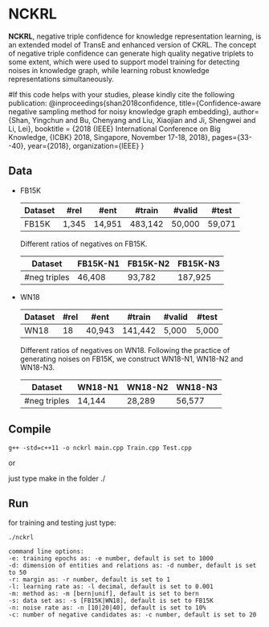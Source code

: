 # NCKRL

**NCKRL**, negative triple confidence for knowledge representation learning, is an extended model of TransE and enhanced version of CKRL. The concept of negative triple confidence can generate high quality negative triplets to some extent, which were used to support model training for detecting noises in knowledge graph, while learning robust knowledge representations simultaneously.

#If this code helps with your studies, please kindly cite the following publication:
@inproceedings{shan2018confidence,
  title={Confidence-aware negative sampling method for noisy knowledge graph embedding},
  author={Shan, Yingchun and Bu, Chenyang and Liu, Xiaojian and Ji, Shengwei and Li, Lei},
  booktitle = {2018 {IEEE} International Conference on Big Knowledge, {ICBK} 2018, Singapore, November 17-18, 2018},
  pages={33--40},
  year={2018},
  organization={IEEE}
}

## Data

- FB15K

  | Dataset | #rel  | #ent   | #train  | #valid | #test  |
  | ------- | ----- | ------ | ------- | ------ | ------ |
  | FB15K   | 1,345 | 14,951 | 483,142 | 50,000 | 59,071 |

  Different ratios of negatives on FB15K.

  | Dataset      | FB15K-N1 | FB15K-N2 | FB15K-N3 |
  | ------------ | -------- | -------- | -------- |
  | #neg triples | 46,408   | 93,782   | 187,925  |

- WN18

  | Dataset | #rel | #ent   | #train  | #valid | #test |
  | ------- | ---- | ------ | ------- | ------ | ----- |
  | WN18    | 18   | 40,943 | 141,442 | 5,000  | 5,000 |

  Different ratios of negatives on WN18. Following the practice of generating noises on FB15K, we construct WN18-N1, WN18-N2 and WN18-N3.

  | Dataset      | WN18-N1 | WN18-N2 | WN18-N3 |
  | ------------ | ------- | ------- | ------- |
  | #neg triples | 14,144  | 28,289  | 56,577  |

## Compile

```
g++ -std=c++11 -o nckrl main.cpp Train.cpp Test.cpp
```

or

just type make in the folder ./

## Run

for training and testing just type:

```
./nckrl

command line options:
-e: training epochs as: -e number, default is set to 1000
-d: dimension of entities and relations as: -d number, default is set to 50
-r: margin as: -r number, default is set to 1
-l: learning rate as: -l decimal, default is set to 0.001
-m: method as: -m [bern|unif], default is set to bern
-s: data set as: -s [FB15K|WN18], default is set to FB15K
-n: noise rate as: -n [10|20|40], default is set to 10%
-c: number of negative candidates as: -c number, default is set to 20
```

